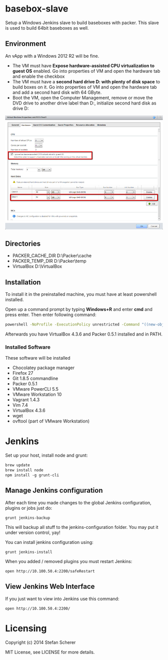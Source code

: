 # basebox-slave

Setup a Windows Jenkins slave to build baseboxes with packer.
This slave is used to build 64bit baseboxes as well.

## Environment
An vApp with a Windows 2012 R2 will be fine.
* The VM must have **Expose hardware-assisted CPU virtualization to guest OS** enabled. Go into properties of VM and open the hardware tab and enable the checkbox
* The VM must have a **second hard drive D: with plenty of disk space** to build boxes on it. Go into properties of VM and open the hardware tab and add a second hard disk with 64 GByte.
* Boot the VM, open the Computer Management, remove or move the DVD drive to another drive label than D:, initialize second hard disk as drive D:

![VM hardware settings](pics/vm-hardware-settings.png)

## Directories
* PACKER_CACHE_DIR D:\Packer\cache
* PACKER_TEMP_DIR D:\Packer\temp
* VirtualBox D:\VirtualBox

## Installation
To install it in the preinstalled machine, you must have at least powershell installed.

Open up a command prompt by typing **Windows+R** and enter **cmd** and press enter.
Then enter following command:

```bash
powershell -NoProfile -ExecutionPolicy unrestricted -Command "((new-object net.webclient).DownloadFile(' https://raw.github.com/StefanScherer/basebox-slave/master/install.bat', '%Temp%\install.bat'))" && %Temp%\install.bat
```

Afterwards you have VirtualBox 4.3.6 and Packer 0.5.1 installed and in PATH.

### Installed Software
These software will be installed

* Chocolatey package manager
* Firefox 27
* Git 1.8.5 commandline
* Packer 0.5.1
* VMware PowerCLI 5.5
* VMware Workstation 10
* Vagrant 1.4.3
* Vim 7.4
* VirtualBox 4.3.6
* wget
* ovftool (part of VMware Workstation)

# Jenkins

Set up your host, install node and grunt:

```
brew update
brew install node
npm install -g grunt-cli
```

## Manage Jenkins configuration
After each time you made changes to the global Jenkins configuration, plugins
or jobs just do:

```
grunt jenkins-backup
```

This will backup all stuff to the jenkins-configuration folder. You may put it
under version control, yay!

You can install jenkins configuration using:

```
grunt jenkins-install
```

When you added / removed plugins you must restart Jenkins:

```
open http://10.100.50.4:2200/safeRestart
```

## View Jenkins Web Interface
If you just want to view into Jenkins use this command:

```
open http://10.100.50.4:2200/
```     

# Licensing
Copyright (c) 2014 Stefan Scherer

MIT License, see LICENSE for more details.
    
